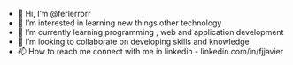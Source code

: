 - 👋 Hi, I’m @ferlerrorr
- 👀 I’m interested in learning new things other technology 
- 🌱 I’m currently learning programming , web and application development
- 💞️ I’m looking to collaborate on developing skills and knowledge
- 📫 How to reach me connect with me in linkedin - linkedin.com/in/fjjavier

<!---
ferlerrorr/ferlerrorr is a ✨ special ✨ repository because its `README.md` (this file) appears on your GitHub profile.
You can click the Preview link to take a look at your changes.
--->

